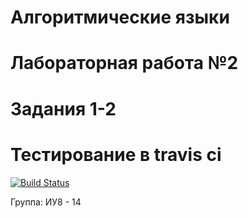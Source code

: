 # Алгоритмические языки
# Лабораторная работа №2
# Задания 1-2
# Тестирование в travis ci
[![Build Status](https://travis-ci.org/alexshapran-as/Laboratory-work-2.svg?branch=master)](https://travis-ci.org/alexshapran-as/Laboratory-work-2)

Группа: ИУ8 - 14
